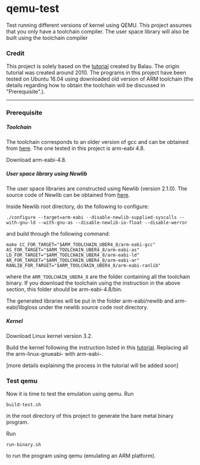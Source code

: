 # qemu-test

Test running different versions of kernel using QEMU. This project assumes that you only have a toolchain compiler. The user space library will also be built using the toolchain compiler

### Credit
This project is solely based on the [tutorial](https://balau82.wordpress.com/2010/12/16/using-newlib-in-arm-bare-metal-programs/) created by Balau. The origin tutorial was created around 2010. The programs in this project have been tested on Ubuntu 16.04 using downloaded old version of ARM toolchain (the details regarding how to obtain the toolchain will be discussed in "Prerequisite".).

-----
### Prerequisite
##### Toolchain
The toolchain corresponds to an older version of gcc and can be obtained from [here](https://bitbucket.org/UBERTC/). The one tested in this project is arm-eabi 4.8.

Download arm-eabi-4.8.

##### User space library using Newlib
The user space libraries are constructed using Newlib (version 2.1.0). The source code of Newlib can be obtained from [here](ftp://sourceware.org/pub/newlib/index.html).

Inside Newlib root directory, do the following to configure:
```
./configure --target=arm-eabi --disable-newlib-supplied-syscalls --with-gnu-ld --with-gnu-as --disable-newlib-io-float --disable-werror
```

and build through the following command:
```
make CC_FOR_TARGET="$ARM_TOOLCHAIN_UBER4_8/arm-eabi-gcc" AS_FOR_TARGET="$ARM_TOOLCHAIN_UBER4_8/arm-eabi-as" LD_FOR_TARGET="$ARM_TOOLCHAIN_UBER4_8/arm-eabi-ld" AR_FOR_TARGET="$ARM_TOOLCHAIN_UBER4_8/arm-eabi-ar" RANLIB_FOR_TARGET="$ARM_TOOLCHAIN_UBER4_8/arm-eabi-ranlib"
```

where the `ARM_TOOLCHAIN_UBER4_8` are the folder containing all the toolchain binary. If you download the toolchain using the instruction in the above section, this folder should be arm-eabi-4.8/bin.

The generated libraries will be put in the folder arm-eabi/newlib and arm-eabi/libgloss under the newlib source code root directory.

##### Kernel
Download Linux kernel version 3.2.

Build the kernel following the instruction listed in this [tutorial](https://balau82.wordpress.com/2012/03/31/compile-linux-kernel-3-2-for-arm-and-emulate-with-qemu/). Replacing all the arm-linux-gnueabi- with arm-eabi-.

[more details explaining the process in the tutorial will be added soon]

### Test qemu
Now it is time to test the emulation using qemu. Run
```
build-test.sh
```
in the root directory of this project to generate the bare metal binary program.

Run
```
run-binary.sh
```
to run the program using qemu (emulating an ARM platform).

